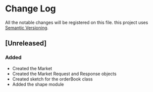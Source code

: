 # Change Log
All the notable changes will be registered on this file.
this project uses [Semantic Versioning](http://semver.org/).

## [Unreleased]
### Added
- Created the Market
- Created the Market Request and Response objects
- Created sketch for the orderBook class
- Added the shape module
